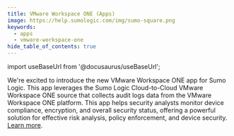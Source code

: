 ```yaml
---
title: VMware Workspace ONE (Apps)
image: https://help.sumologic.com/img/sumo-square.png
keywords:
  - apps
  - vmware-workspace-one
hide_table_of_contents: true    
---
```


import useBaseUrl from '@docusaurus/useBaseUrl';



We're excited to introduce the new VMware Workspace ONE app for Sumo Logic. This app leverages the Sumo Logic Cloud-to-Cloud VMware Workspace ONE source that collects audit logs data from the VMware Workspace ONE platform. This app helps security analysts monitor device compliance, encryption, and overall security status, offering a powerful solution for effective risk analysis, policy enforcement, and device security. [Learn more](/docs/integrations/saas-cloud/vmware-workspace-one/).